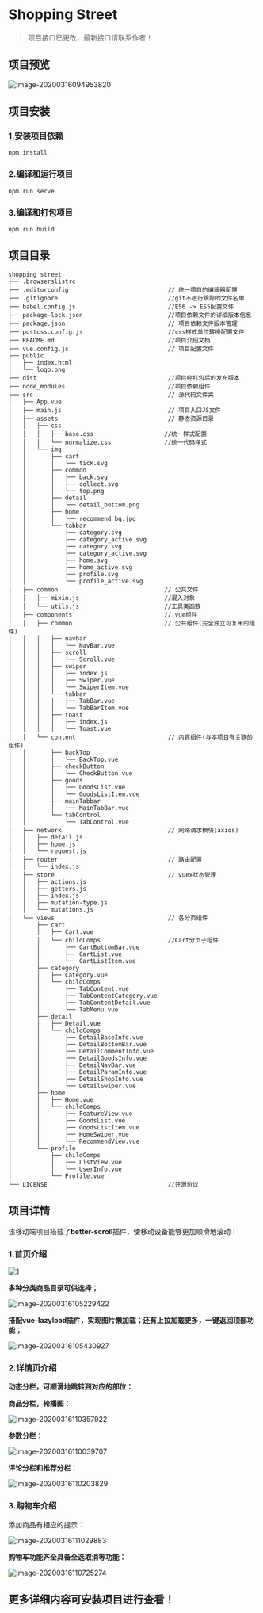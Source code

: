 # Shopping Street

> 项目接口已更改，最新接口请联系作者！

## 项目预览

![image-20200316094953820](https://raw.githubusercontent.com/AhuntSun/BlogImg/master/ShoppingStreet/1.png)

## 项目安装

### 1.安装项目依赖

```
npm install
```

### 2.编译和运行项目
```
npm run serve
```

### 3.编译和打包项目
```
npm run build
```

## 项目目录

```
shopping street
├── .browserslistrc
├── .editorconfig                            // 统一项目的编辑器配置
├── .gitignore								 //git不进行跟踪的文件名单
├── babel.config.js							 //ES6 -> ES5配置文件
├── package-lock.json						 //项目依赖文件的详细版本信息
├── package.json                             // 项目依赖文件版本管理
├── postcss.config.js						 //css样式单位转换配置文件
├── README.md								 //项目介绍文档
├── vue.config.js                            // 项目配置文件
├── public
│   ├── index.html
│   └── logo.png
├── dist									 //项目经打包后的发布版本
├── node_modules							 //项目依赖组件
├── src                                      // 源代码文件夹
│   ├── App.vue
│   ├── main.js                              // 项目入口JS文件
│   ├── assets                               // 静态资源目录
│   │   ├── css
│   │   │   ├── base.css 					//统一样式配置
│   │   │   └── normalize.css 				//统一代码样式
│   │   └── img
│   │       ├── cart  
│   │       │   └── tick.svg
│   │       ├── common
│   │       │   ├── back.svg
│   │       │   ├── collect.svg
│   │       │   └── top.png
│   │       ├── detail
│   │       │   └── detail_bottom.png
│   │       ├── home
│   │       │   └── recommend_bg.jpg
│   │       └── tabbar
│   │           ├── category.svg
│   │           ├── category_active.svg
│   │           ├── category.svg
│   │           ├── category_active.svg
│   │           ├── home.svg
│   │           ├── home_active.svg
│   │           ├── profile.svg
│   │           └── profile_active.svg
│   ├── common                              // 公共文件
│   │   ├── mixin.js						//混入对象
│   │   └── utils.js						//工具类函数
│   ├── components 							// vue组件
│   │   ├── common                          // 公共组件(完全独立可复用的组件)
│   │   │   ├── navbar
│   │   │   │   └── NavBar.vue
│   │   │   ├── scroll
│   │   │   │   └── Scroll.vue
│   │   │   ├── swiper
│   │   │   │   ├── index.js
│   │   │   │   ├── Swiper.vue
│   │   │   │   └── SwiperItem.vue
│   │   │   └── tabbar
│   │   │   │   ├── TabBar.vue
│   │   │   │   └── TabBarItem.vue
│   │   │   ├── toast
│   │   │   │   ├── index.js
│   │   │   │   └── Toast.vue
│   │   └── content                          // 内容组件(与本项目有关联的组件)
│   │       ├── backTop
│   │       │   └── BackTop.vue
│   │       ├── checkButton
│   │       │   └── CheckButton.vue
│   │       ├── goods
│   │       │   ├── GoodsList.vue
│   │       │   └── GoodsListItem.vue
│   │       ├── mainTabbar
│   │       │   └── MainTabBar.vue
│   │       └── tabControl
│   │           └── TabControl.vue
│   ├── network                              // 网络请求模块(axios)
│   │   ├── detail.js
│   │   ├── home.js
│   │   └── request.js
│   ├── router                               // 路由配置
│   │   └── index.js
│   ├── store                                // vuex状态管理
│   │   ├── actions.js
│   │   ├── getters.js
│   │   ├── index.js
│   │   ├── mutation-type.js
│   │   └── mutations.js
│   └── views                                // 各分页组件
│       ├── cart
│       │   ├── Cart.vue
│       │   └── childComps					 //Cart分页子组件
│       │       ├── CartBottomBar.vue
│       │       ├── CartList.vue
│       │       └── CartListItem.vue
│       ├── category
│       │   ├── Category.vue
│       │   └── childComps
│       │       ├── TabContent.vue
│       │       ├── TabContentCategory.vue
│       │       ├── TabContentDetail.vue
│       │       └── TabMenu.vue
│       ├── detail
│       │   ├── Detail.vue
│       │   └── childComps
│       │       ├── DetailBaseInfo.vue
│       │       ├── DetailBottomBar.vue
│       │       ├── DetailCommentInfo.vue
│       │       ├── DetailGoodsInfo.vue
│       │       ├── DetailNavBar.vue
│       │       ├── DetailParamInfo.vue
│       │       ├── DetailShopInfo.vue
│       │       └── DetailSwiper.vue 
│       ├── home
│       │   ├── Home.vue
│       │   └── childComps
│       │       ├── FeatureView.vue
│       │       ├── GoodsList.vue
│       │       ├── GoodsListItem.vue
│       │       ├── HomeSwiper.vue
│       │       └── RecommendView.vue
│       └── profile
│           ├── childComps
│           │   ├── ListView.vue
│           │   └── UserInfo.vue
│           └── Profile.vue
└── LICENSE									 //开源协议
```

## 项目详情

该移动端项目搭载了**better-scroll**插件，使移动设备能够更加顺滑地滚动！

### 1.首页介绍

![1](https://raw.githubusercontent.com/AhuntSun/BlogImg/master/ShoppingStreet/2.png)

**多种分类商品目录可供选择；**

![image-20200316105229422](https://raw.githubusercontent.com/AhuntSun/BlogImg/master/ShoppingStreet/3.png)

**搭配vue-lazyload插件，实现图片懒加载；还有上拉加载更多，一键返回顶部功能；**

![image-20200316105430927](https://raw.githubusercontent.com/AhuntSun/BlogImg/master/ShoppingStreet/4.png)

### 2.详情页介绍

**动态分栏，可顺滑地跳转到对应的部位：**

**商品分栏，轮播图：**

![image-20200316110357922](https://raw.githubusercontent.com/AhuntSun/BlogImg/master/ShoppingStreet/5.png)

**参数分栏：**

![image-20200316110039707](https://raw.githubusercontent.com/AhuntSun/BlogImg/master/ShoppingStreet/6.png)

**评论分栏和推荐分栏：**

![image-20200316110203829](https://raw.githubusercontent.com/AhuntSun/BlogImg/master/ShoppingStreet/7.png)

### 3.购物车介绍

添加商品有相应的提示：

![image-20200316111029883](https://raw.githubusercontent.com/AhuntSun/BlogImg/master/ShoppingStreet/8.png)

**购物车功能齐全具备全选取消等功能：**

![image-20200316110725274](https://raw.githubusercontent.com/AhuntSun/BlogImg/master/ShoppingStreet/9.png)

## 更多详细内容可安装项目进行查看！
